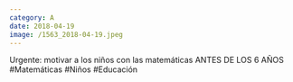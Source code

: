 ```yaml
--- 
category: A 
date: 2018-04-19 
image: /1563_2018-04-19.jpeg 
--- 
```


Urgente: motivar a los niños con las matemáticas ANTES DE LOS 6 AÑOS #Matemáticas #Niños #Educación